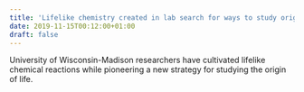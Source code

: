 ```yaml
---
title: 'Lifelike chemistry created in lab search for ways to study origin of life'
date: 2019-11-15T00:12:00+01:00
draft: false
---
```


University of Wisconsin-Madison researchers have cultivated lifelike chemical reactions while pioneering a new strategy for studying the origin of life.